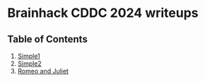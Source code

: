 # Brainhack CDDC 2024 writeups

## Table of Contents

1. [Simple1](Simple1.md)
2. [Simple2](Simple2.md)
3. [Romeo and Juliet](Romeo%20and%20Juliet.md)

‍
